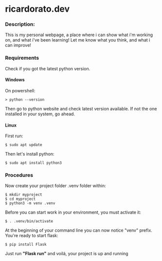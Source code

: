# ricardorato.dev
### Description:
This is my personal webpage, a place where i can show what i'm working on, and what i've been learning! Let me know what you think, and what i can improve!
### Requirements
Check if you got the latest python version.
#### Windows
On powershell:
```
> python --version
```
Then go to python website and check latest version available. If not the one installed in your system, go ahead.

#### Linux
First run:
```
$ sudo apt update
```
Then let's install python:
```
$ sudo apt install python3
```
### Procedures
Now create your project folder .venv folder within:
```
$ mkdir myproject
$ cd myproject
$ python3 -m venv .venv
```
Before you can start work in your environment, you must activate it:
```
$ . .venv/bin/activate
```
At the beginning of your command line you can now notice "venv" prefix. You're ready to start flask:
```
$ pip install Flask
```

Just run **"Flask run"** and voilá, your project is up and running